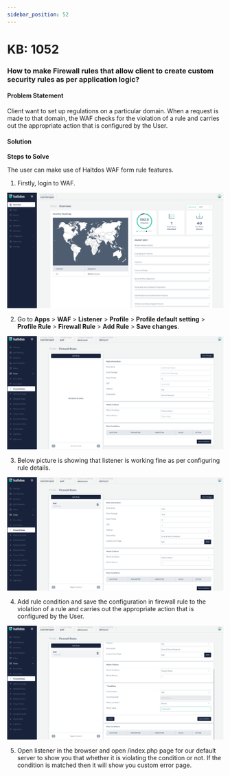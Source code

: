 ```yaml
---
sidebar_position: 52
---
```


# KB: 1052

### **How to make Firewall rules that allow client to create custom security rules as per application logic?**

#### **Problem Statement**

Client want to set up regulations on a particular domain. When a request is made to that domain, the WAF checks for the violation of a rule and carries out the appropriate action that is configured by the User.

#### **Solution**

**Steps to Solve** 

The user can make use of Haltdos WAF form rule features.

1. Firstly, login to WAF.

![kb-1052](/img/waf/v7/kb/overview_kb_1052_1.png)

2. Go to **Apps** > **WAF** > **Listener** > **Profile** > **Profile default setting** > **Profile Rule** > **Firewall Rule** > **Add Rule** > **Save changes**.

![kb-1052](/img/waf/v7/kb/firewall_rule_kb_1052_2.png)

3. Below picture is showing that listener is working fine as per configuring rule details.

![kb-1052](/img/waf/v7/kb/firewall_rule_kb_1052_3.png)

4. Add rule condition and save the configuration in firewall rule to the violation of a rule and carries out the appropriate action that is configured by the User.

![kb-1052](/img/waf/v7/kb/firewall_rule_kb_1052_4.png)

5. Open listener in the browser and open /index.php page for our default server to show you that whether it is violating the condition or not. If the condition is matched then it will show you custom error page.

